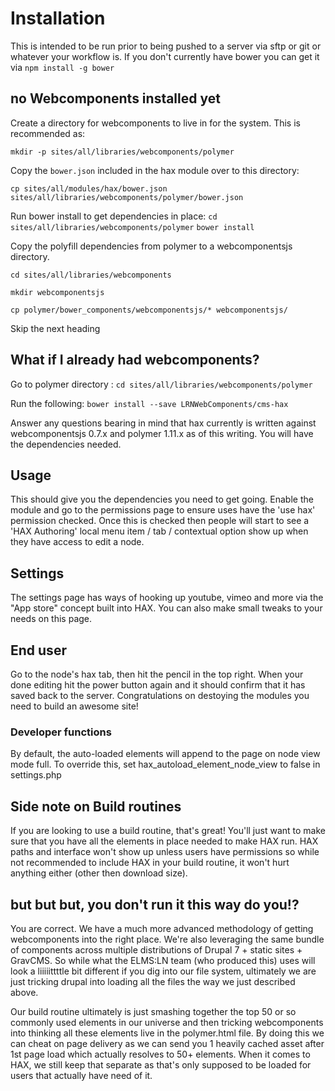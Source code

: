 # Installation
This is intended to be run prior to being pushed to a server via sftp or git or whatever your workflow is. If you don't currently have bower you can get it via `npm install -g bower`

## no Webcomponents installed yet
Create a directory for webcomponents to live in for the system. This is recommended as:

`mkdir -p sites/all/libraries/webcomponents/polymer`

Copy the `bower.json` included in the hax module over to this directory:

`cp sites/all/modules/hax/bower.json sites/all/libraries/webcomponents/polymer/bower.json`

Run bower install to get dependencies in place:
`cd sites/all/libraries/webcomponents/polymer`
`bower install`

Copy the polyfill dependencies from polymer to a webcomponentsjs directory.

`cd sites/all/libraries/webcomponents`

`mkdir webcomponentsjs`

`cp polymer/bower_components/webcomponentsjs/* webcomponentsjs/`

Skip the next heading

## What if I already had webcomponents?
Go to polymer directory :
`cd sites/all/libraries/webcomponents/polymer`

Run the following:
`bower install --save LRNWebComponents/cms-hax`

Answer any questions bearing in mind that hax currently is written against webcomponentsjs 0.7.x and polymer 1.11.x as of this writing. You will have the dependencies needed.

## Usage
This should give you the dependencies you need to get going. Enable the module and go to the permissions page to ensure uses have the 'use hax' permission checked. Once this is checked then people will start to see a 'HAX Authoring' local menu item / tab / contextual option show up when they have access to edit a node.

## Settings

The settings page has ways of hooking up youtube, vimeo and more via the "App store" concept built into HAX. You can also make small tweaks to your needs on this page.

## End user

Go to the node's hax tab, then hit the pencil in the top right. When your done editing hit the power button again and it should confirm that it has saved back to the server. Congratulations on destoying the modules you need to build an awesome site!

### Developer functions
By default, the auto-loaded elements will append to the page on node view mode full. To override this, set hax_autoload_element_node_view to false in settings.php

## Side note on Build routines
If you are looking to use a build routine, that's great! You'll just want to make sure that you have all the elements in place needed to make HAX run. HAX paths and interface won't show up unless users have permissions so while not recommended to include HAX in your build routine, it won't hurt anything either (other then download size).

## but but but, you don't run it this way do you!?
You are correct. We have a much more advanced methodology of getting webcomponents into the right place. We're also leveraging the same bundle of components across multiple distributions of Drupal 7 + static sites + GravCMS. So while what the ELMS:LN team (who produced this) uses will look a liiiiittttle bit different if you dig into our file system, ultimately we are just tricking drupal into loading all the files the way we just described above.

Our build routine ultimately is just smashing together the top 50 or so commonly used elements in our universe and then tricking webcomponents into thinking all these elements live in the polymer.html file. By doing this we can cheat on page delivery as we can send you 1 heavily cached asset after 1st page load which actually resolves to 50+ elements. When it comes to HAX, we still keep that separate as that's only supposed to be loaded for users that actually have need of it.